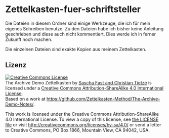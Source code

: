 # Zettelkasten-fuer-schriftsteller

Die Dateien in diesem Ordner sind einige Werkzeuge, die ich für mein eigenes Schreiben benutze. Zu den Dateien habe ich bisher keine Anleitung geschrieben und diese auch nicht kommentiert. Dies werde ich in ferner Zukunft noch machen.

Die einzelnen Dateien sind exakte Kopien aus meinem Zettelkasten.

## Lizenz

<a rel="license" href="http://creativecommons.org/licenses/by-sa/4.0/"><img alt="Creative Commons License" style="border-width:0" src="https://i.creativecommons.org/l/by-sa/4.0/80x15.png" /></a><br /><span xmlns:dct="http://purl.org/dc/terms/" href="http://purl.org/dc/dcmitype/Text" property="dct:title" rel="dct:type">The Archive Demo Zettelkasten</span> by <a xmlns:cc="http://creativecommons.org/ns#" href="https://zettelkasten.de" property="cc:attributionName" rel="cc:attributionURL">Sascha Fast and Christian Tietze</a> is licensed under a <a rel="license" href="http://creativecommons.org/licenses/by-sa/4.0/">Creative Commons Attribution-ShareAlike 4.0 International License</a>.<br />Based on a work at <a xmlns:dct="http://purl.org/dc/terms/" href="https://github.com/Zettelkasten-Method/The-Archive-Demo-Notes/" rel="dct:source">https://github.com/Zettelkasten-Method/The-Archive-Demo-Notes/</a>.

This work is licensed under the Creative Commons Attribution-ShareAlike 4.0 International License. To view a copy of this license, see [the LICENSE file](LICENSE) or visit http://creativecommons.org/licenses/by-sa/4.0/ or send a letter to Creative Commons, PO Box 1866, Mountain View, CA 94042, USA.
